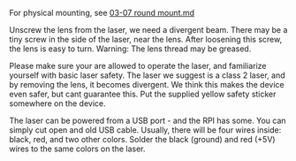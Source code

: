 For physical mounting, see [03-07 round mount.md]()

Unscrew the lens from the laser, we need a divergent beam.
There may be a tiny screw in the side of the laser, near the lens.
After loosening this screw, the lens is easy to turn.
Warning: The lens thread may be greased.

Please make sure your are allowed to operate the laser, and familiarize yourself with basic laser safety.
The laser we suggest is a class 2 laser, and by removing the lens, it becomes divergent.
We think this makes the device even safer, but cant guarantee this.
Put the supplied yellow safety sticker somewhere on the device.

The laser can be powered from a USB port - and the RPI has some.
You can simply cut open and old USB cable.
Usually, there will be four wires inside: black, red, and two other colors.
Solder the black (ground) and red (+5V) wires to the same colors on the laser.
